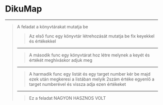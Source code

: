 # DikuMap
---
>A feladat a könyvtárakat mutatja be
>>Az első func egy könyvtár létrehozását mutatja be fix keyekkel és értékekkel 
> ---
>>A második func egy könyvtárat hoz létre melynek a keyét és értékét meghíváskor adjuk meg
> ---
>>A harmadik func egy listát és egy target number kér be majd ezek után megkeresi a listában melyik 2szám értéke egyenlő a target numberével és vissza adja ezen értékeket
> ---
>>Ez a feladat NAGYON HASZNOS VOLT